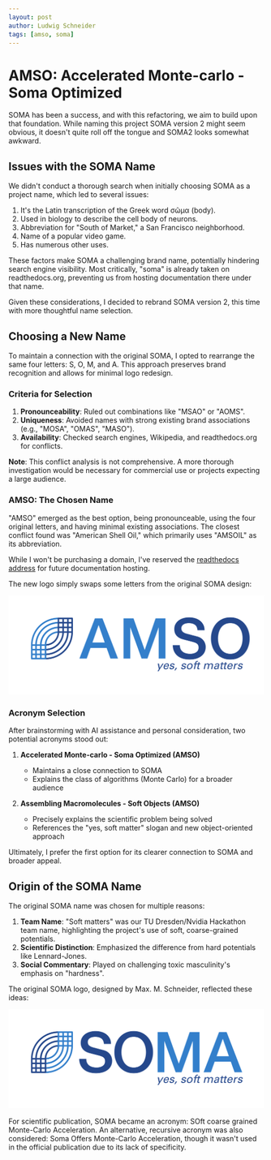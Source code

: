 ```yaml
---
layout: post
author: Ludwig Schneider
tags: [amso, soma]
---
```


# AMSO: Accelerated Monte-carlo - Soma Optimized

SOMA has been a success, and with this refactoring, we aim to build upon that foundation. While naming this project SOMA version 2 might seem obvious, it doesn't quite roll off the tongue and SOMA2 looks somewhat awkward.

## Issues with the SOMA Name

We didn't conduct a thorough search when initially choosing SOMA as a project name, which led to several issues:

1. It's the Latin transcription of the Greek word σῶμα (body).
2. Used in biology to describe the cell body of neurons.
3. Abbreviation for "South of Market," a San Francisco neighborhood.
4. Name of a popular video game.
5. Has numerous other uses.

These factors make SOMA a challenging brand name, potentially hindering search engine visibility. Most critically, "soma" is already taken on readthedocs.org, preventing us from hosting documentation there under that name.

Given these considerations, I decided to rebrand SOMA version 2, this time with more thoughtful name selection.

## Choosing a New Name

To maintain a connection with the original SOMA, I opted to rearrange the same four letters: S, O, M, and A. This approach preserves brand recognition and allows for minimal logo redesign.

### Criteria for Selection

1. **Pronounceability**: Ruled out combinations like "MSAO" or "AOMS".
2. **Uniqueness**: Avoided names with strong existing brand associations (e.g., "MOSA", "OMAS", "MASO").
3. **Availability**: Checked search engines, Wikipedia, and readthedocs.org for conflicts.

**Note**: This conflict analysis is not comprehensive. A more thorough investigation would be necessary for commercial use or projects expecting a large audience.

### AMSO: The Chosen Name

"AMSO" emerged as the best option, being pronounceable, using the four original letters, and having minimal existing associations. The closest conflict found was "American Shell Oil," which primarily uses "AMSOIL" as its abbreviation.

While I won't be purchasing a domain, I've reserved the [readthedocs address](https://amso.readthedocs.io/en/latest/) for future documentation hosting.

The new logo simply swaps some letters from the original SOMA design:

![AMSO Logo](assets/images/research/amso_logo.svg)

### Acronym Selection

After brainstorming with AI assistance and personal consideration, two potential acronyms stood out:

1. **Accelerated Monte-carlo - Soma Optimized (AMSO)**

   - Maintains a close connection to SOMA
   - Explains the class of algorithms (Monte Carlo) for a broader audience

2. **Assembling Macromolecules - Soft Objects (AMSO)**
   - Precisely explains the scientific problem being solved
   - References the "yes, soft matter" slogan and new object-oriented approach

Ultimately, I prefer the first option for its clearer connection to SOMA and broader appeal.

## Origin of the SOMA Name

The original SOMA name was chosen for multiple reasons:

1. **Team Name**: "Soft matters" was our TU Dresden/Nvidia Hackathon team name, highlighting the project's use of soft, coarse-grained potentials.
2. **Scientific Distinction**: Emphasized the difference from hard potentials like Lennard-Jones.
3. **Social Commentary**: Played on challenging toxic masculinity's emphasis on "hardness".

The original SOMA logo, designed by Max. M. Schneider, reflected these ideas:

![SOMA Logo](assets/images/research/soma_logo.svg)

For scientific publication, SOMA became an acronym: SOft coarse grained Monte-Carlo Acceleration. An alternative, recursive acronym was also considered: Soma Offers Monte-Carlo Acceleration, though it wasn't used in the official publication due to its lack of specificity.

